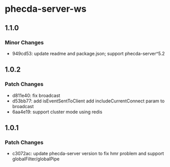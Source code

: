 # phecda-server-ws

## 1.1.0

### Minor Changes

- 949cd53: update readme and package.json; support phecda-server^5.2

## 1.0.2

### Patch Changes

- d811e40: fix broadcast
- d53bb77: add isEventSentToClient
  add includeCurrentConnect param to broadcast
- 6aa4e19: support cluster mode using redis

## 1.0.1

### Patch Changes

- c3072ac: update phecda-server version to fix hmr problem and support globalFilter/globalPipe
